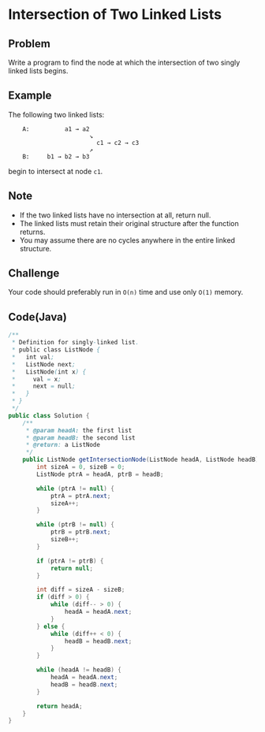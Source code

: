 # Intersection of Two Linked Lists

## Problem

Write a program to find the node at which the intersection of two singly linked lists begins.

## Example

The following two linked lists:

```
    A:          a1 → a2
                       ↘
                         c1 → c2 → c3
                       ↗
    B:     b1 → b2 → b3
```

begin to intersect at node `c1`.

## Note

- If the two linked lists have no intersection at all, return null.
- The linked lists must retain their original structure after the function returns.
- You may assume there are no cycles anywhere in the entire linked structure.

## Challenge

Your code should preferably run in `O(n)` time and use only `O(1)` memory.

## Code(Java)

```java
/**
 * Definition for singly-linked list.
 * public class ListNode {
 *   int val;
 *   ListNode next;
 *   ListNode(int x) {
 *     val = x;
 *     next = null;
 *   }
 * }
 */
public class Solution {
    /**
     * @param headA: the first list
     * @param headB: the second list
     * @return: a ListNode
     */
    public ListNode getIntersectionNode(ListNode headA, ListNode headB) {
        int sizeA = 0, sizeB = 0;
        ListNode ptrA = headA, ptrB = headB;

        while (ptrA != null) {
            ptrA = ptrA.next;
            sizeA++;
        }

        while (ptrB != null) {
            ptrB = ptrB.next;
            sizeB++;
        }

        if (ptrA != ptrB) {
            return null;
        }

        int diff = sizeA - sizeB;
        if (diff > 0) {
            while (diff-- > 0) {
                headA = headA.next;
            }
        } else {
            while (diff++ < 0) {
                headB = headB.next;
            }
        }

        while (headA != headB) {
            headA = headA.next;
            headB = headB.next;
        }

        return headA;
    }
}
```

